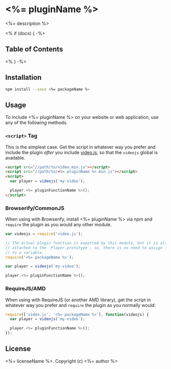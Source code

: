 # <%= pluginName %>

<%= description %>

<% if (docs) { -%>
## Table of Contents

<!-- START doctoc -->
<!-- END doctoc -->
<% } -%>
## Installation

```sh
npm install --save <%= packageName %>
```

## Usage

To include <%= pluginName %> on your website or web application, use any of the following methods.

### `<script>` Tag

This is the simplest case. Get the script in whatever way you prefer and include the plugin _after_ you include [video.js][videojs], so that the `videojs` global is available.

```html
<script src="//path/to/video.min.js"></script>
<script src="//path/to/<%= pluginName %>.min.js"></script>
<script>
  var player = videojs('my-video');

  player.<%= pluginFunctionName %>();
</script>
```

### Browserify/CommonJS

When using with Browserify, install <%= pluginName %> via npm and `require` the plugin as you would any other module.

```js
var videojs = require('video.js');

// The actual plugin function is exported by this module, but it is also
// attached to the `Player.prototype`; so, there is no need to assign it
// to a variable.
require('<%= packageName %>');

var player = videojs('my-video');

player.<%= pluginFunctionName %>();
```

### RequireJS/AMD

When using with RequireJS (or another AMD library), get the script in whatever way you prefer and `require` the plugin as you normally would:

```js
require(['video.js', '<%= packageName %>'], function(videojs) {
  var player = videojs('my-video');

  player.<%= pluginFunctionName %>();
});
```

## License

<%= licenseName %>. Copyright (c) <%= author %>


[videojs]: http://videojs.com/
